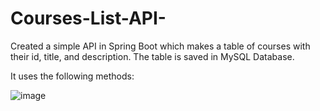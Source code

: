 # Courses-List-API-
Created a simple API in Spring Boot which makes a table of courses with their id, title, and description. The table is saved in MySQL Database.  




It uses the following methods: 

![image](https://user-images.githubusercontent.com/107943000/214759618-e5040195-bff6-4fb1-9f3a-a7a4af429992.png)



